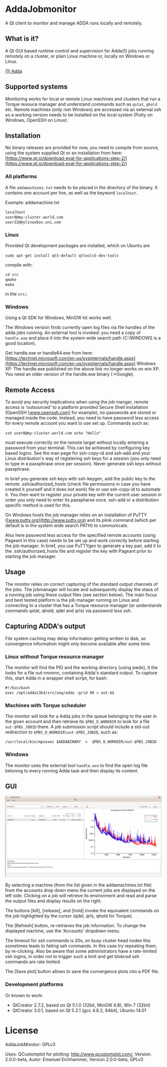 # AddaJobmonitor
A Qt client to monitor and manage ADDA runs locally and remotely.

## What is it?
A Qt GUI based runtime control and supervision for Adda(1) jobs running remotely 
on a cluster, or plain Linux machine or, locally on Windows or Linux. 

[(1) Adda](https://github.com/adda-team/adda)

## Supported systems
Monitoring works for local or remote Linux machines and clusters that run a Torque resouce manager and
understand commands such as `qstat`, `qhold` etc.  Remote machines (only non Windows) are accessed via
an external ssh so a working version needs to be installed on the local system (Putty on Windows, OpenSSH 
on Linux).

## Installation
No binary releases are provided for now, you need to compile from source, using the system supplied Qt or
an installation from here: [https://www.qt.io/download-eval-for-applications-step-2/](https://www.qt.io/download-eval-for-applications-step-2/)

### All platforms
A file `addamachines.txt` needs to be placed in the directory of the binary. It contains one account per line, as
well as the keyword `localhost`.

Example:
addamachine.txt
```
localhost
user0@my-cluster.world.com
user22@mylinuxbox.uni.com
```

### Linux
Provided Qt development packages are installed, which on Ubuntu are

`sudo apt-get install qt5-default qttools5-dev-tools`
 
compile with:

```
cd src
qmake
make
```
in the `src/`.


### Windows
Using a Qt SDK for Windows, MinGW kit works well.

The Windows version finds currently open log files via file handles of the adda jobs running. An external tool is 
invoked: you need a copy of `handle.exe` and place it into the system wide search path (C:\WINDOWS is a good location).

Get handle.exe or handle64.exe from here: 
[https://technet.microsoft.com/en-us/sysinternals/handle.aspx](https://technet.microsoft.com/en-us/sysinternals/handle.aspx)
Windows XP: The handle.exe published on the above link no longer works on win XP. You need an older version of the handle.exe binary (->Google).


## Remote Access
To avoid any security implications when using the job manger, remote access is 'outsourced' to a platform provided Secure Shell installation (OpenSSH [www.openssh.com] for example), no passwords are stored or managed inside the code. Instead, you need to have password less access for every remote account you want to use set up. Commands such as:

`ssh user0@my-cluster.world.com echo "Hello"`

must execute correctly on the remote target without locally entering a password from your terminal. This can be achieved by configuring key based logins. See the man page for ssh-copy-id and ssh-add and your Linux distribution's way of registering ssh keys for a session (you only need to type in a passphrase once per session). Never generate ssh keys without passphrase. 

In brief you generate ssh keys with ssh-keygen, add the public key to the remote .ssh/authorized_hosts (check file permissions in case you have created it yourself and it does not work) file or use ssh-copy-id to automate it. You then want to register your private key with the current user session in order you only need to enter its passpharse once. ssh-add or a distribution specific method is used for this. 

On Windows hosts the job manager relies on an installation of PuTTY ([www.putty.org](http://www.putty.org) and its plink command (which per default is in the system wide search PATH) to communicate. 

Also here password less access for the specified remote accounts (using Pageant in this case) needs to be set up and work correctly before starting the job manager. In brief, you use PuTTYgen to generate a key pair, add it to the .ssh/authorized_hosts file and register the key with Pageant prior to starting the job manager. 

## Usage
The monitor relies on correct capturing of the standard output channels of the jobs. The jobmanager will locate and subsequently display the staus of a running job using these output files (see section below). The main focus and best tested platform is the job manager running on Linux and connecting to a cluster that has a Torque resource manager (or understands commands qstat, qhold, qdel and qrls) via password less ssh. 


## Capturing ADDA's output
File system caching may delay information getting written to disk, so convergence information might only become available after some time. 

### Linux without Torque resource manager
The monitor will find the PID and the working directory (using pwdx), it the looks for a file 
out-nnnnnn, containing Adda's standard output. To capture this, start Adda in a wrapper shell script, for bash:

```
#!/bin/bash
exec /opt/adda13b4/src/seq/adda -grid 90 > out-$$
```

### Machines with Torque scheduler
The monitor will look for a Adda jobs in the queue belonging to the user in the given account and then retrieve its `$PBS_O_WORKDIR` to look for a file `out-$PBS_JOBID` there. A job submission script should include a std-out redirection to 
`$PBS_O_WORKDIR\out-$PBS_JOBID`, such as: 

```
/usr/local/bin/mpiexec $ADDABINARY  >  $PBS_O_WORKDIR/out-$PBS_JOBID
```

### Windows
The monitor uses the external tool `handle.exe` to find the open log file beloning to every running Adda task and then display its content. 
 
## GUI

![Screenshot](documentation/figures/screenshot.png)

By selecting a machine (from the list given in the addamachines.txt file) from the accounts drop down menu the current jobs are displayed on the left side. Clicking on a job will retrieve its environment and read and parse the output files and display results on the right.

The buttons [kill], [release], and [hold] invoke the equivalent commands on the job highlighted by the cursor (qdel, qrls, qhold for Torque). 

The [Refresh] button, re-retrieves the job information. To change the displayed machine, use the 'Accounts' dropdown menu.

The timeout for ssh commands is 20s, on busy cluster head nodes this sometimes leads to failing ssh commands. In this case try repeating them, by re-clicking. Also be aware that some administrators have a rate-limited ssh logins, in order not to trigger such a limit and get blokced ssh commands are rate limited.

The [Save plot] button allows to save the convergence plots into a PDF file.


### Development platforms
Or known to work:

- QtCreator 2.7.2, based on Qt 5.1.0 (32bit, MinGW 4.8), Win 7 (32bit)
- QtCreator 3.0.1, based on Qt 5.2.1 (gcc 4.8.2, 64bit), Ubuntu 14.01

# License

AddaJobMonitor: GPLv3

Uses: QCustomplot for plotting:  http://www.qcustomplot.com/,  Version: 2.0.0-beta, Autor: Emanuel Eichhammer, Version 2.0.0-beta, GPLv3



